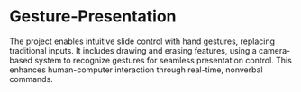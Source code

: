 # Gesture-Presentation
The project enables intuitive slide control with hand gestures, replacing traditional inputs. It includes drawing and erasing features, using a camera-based system to recognize gestures for seamless presentation control. This enhances human-computer interaction through real-time, nonverbal commands.
